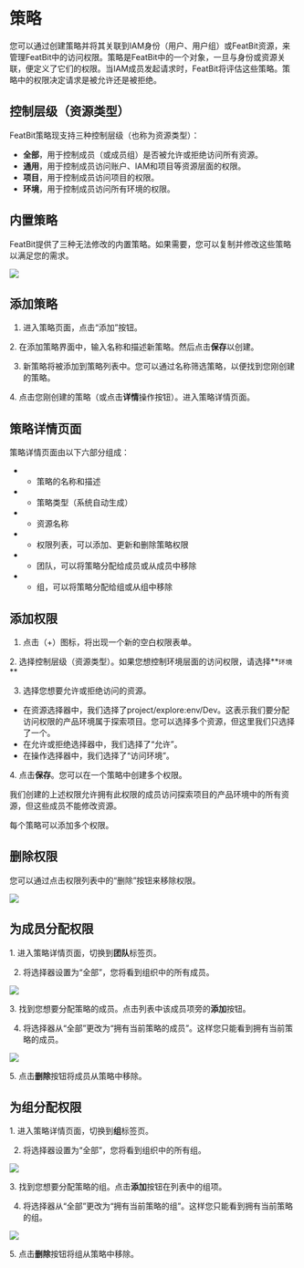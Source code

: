 
# 策略

您可以通过创建策略并将其关联到IAM身份（用户、用户组）或FeatBit资源，来管理FeatBit中的访问权限。策略是FeatBit中的一个对象，一旦与身份或资源关联，便定义了它们的权限。当IAM成员发起请求时，FeatBit将评估这些策略。策略中的权限决定请求是被允许还是被拒绝。

## 控制层级（资源类型）

FeatBit策略现支持三种控制层级（也称为资源类型）：

* **全部**，用于控制成员（或成员组）是否被允许或拒绝访问所有资源。
* **通用**，用于控制成员访问账户、IAM和项目等资源层面的权限。
* **项目**，用于控制成员访问项目的权限。
* **环境**，用于控制成员访问所有环境的权限。

## 内置策略

FeatBit提供了三种无法修改的内置策略。如果需要，您可以复制并修改这些策略以满足您的需求。

![](../iam/assets/policies/001.webp)

## 添加策略

1. 进入策略页面，点击“添加”按钮。

2\. 在添加策略界面中，输入名称和描述新策略。然后点击**保存**以创建。

3. 新策略将被添加到策略列表中。您可以通过名称筛选策略，以便找到您刚创建的策略。

4\. 点击您刚创建的策略（或点击**详情**操作按钮）。进入策略详情页面。

## 策略详情页面

策略详情页面由以下六部分组成：

* - 策略的名称和描述
* - 策略类型（系统自动生成）
* - 资源名称
* - 权限列表，可以添加、更新和删除策略权限
* - 团队，可以将策略分配给成员或从成员中移除
* - 组，可以将策略分配给组或从组中移除

## 添加权限

1. 点击（+）图标，将出现一个新的空白权限表单。

2\. 选择控制层级（资源类型）。如果您想控制环境层面的访问权限，请选择**`环境`**

3. 选择您想要允许或拒绝访问的资源。

* 在资源选择器中，我们选择了project/explore:env/Dev。这表示我们要分配访问权限的产品环境属于探索项目。您可以选择多个资源，但这里我们只选择了一个。
* 在允许或拒绝选择器中，我们选择了“允许”。
* 在操作选择器中，我们选择了“访问环境”。

4\. 点击**保存**。您可以在一个策略中创建多个权限。

我们创建的上述权限允许拥有此权限的成员访问探索项目的产品环境中的所有资源，但这些成员不能修改资源。

每个策略可以添加多个权限。

## 删除权限

您可以通过点击权限列表中的“删除”按钮来移除权限。

![](../iam/assets/policies/002.webp)

## 为成员分配权限

1\. 进入策略详情页面，切换到**团队**标签页。

2. 将选择器设置为“全部”，您将看到组织中的所有成员。

![](../iam/assets/policies/003.webp)

3\. 找到您想要分配策略的成员。点击列表中该成员项旁的**添加**按钮。

4. 将选择器从“全部”更改为“拥有当前策略的成员”。这样您只能看到拥有当前策略的成员。

![](../iam/assets/policies/004.webp)

5\. 点击**删除**按钮将成员从策略中移除。

## 为组分配权限

1\. 进入策略详情页面，切换到**组**标签页。

2. 将选择器设置为“全部”，您将看到组织中的所有组。

![](../iam/assets/policies/005.webp)

3\. 找到您想要分配策略的组。点击**添加**按钮在列表中的组项。

4. 将选择器从“全部”更改为“拥有当前策略的组”。这样您只能看到拥有当前策略的组。

![](../iam/assets/policies/006.webp)

5\. 点击**删除**按钮将组从策略中移除。
